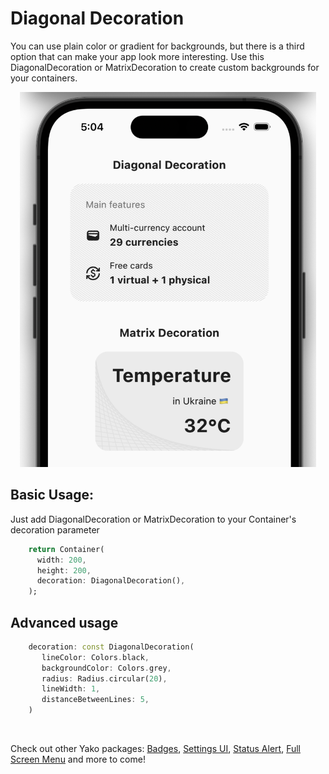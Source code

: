 # Diagonal Decoration

You can use plain color or gradient for backgrounds, but there is a third option that can make your app look more interesting.
Use this DiagonalDecoration or MatrixDecoration to create custom backgrounds for your containers.

<p align="center">
  <img src="https://github.com/yako-dev/flutter-diagonal-decoration/blob/main/images/readme_header.png?raw=true" height="600px">
</p>


## Basic Usage:
Just add DiagonalDecoration or MatrixDecoration to your Container's decoration parameter
```dart
    return Container(
      width: 200,
      height: 200,
      decoration: DiagonalDecoration(),
    );
```
## Advanced usage
```dart
    decoration: const DiagonalDecoration(
       lineColor: Colors.black,
       backgroundColor: Colors.grey,
       radius: Radius.circular(20),
       lineWidth: 1,
       distanceBetweenLines: 5,
    )
```

<br>


Check out other Yako packages:
[Badges](https://pub.dev/packages/badges),
[Settings UI](https://pub.dev/packages/settings_ui),
[Status Alert](https://pub.dev/packages/status_alert), 
[Full Screen Menu](https://pub.dev/packages/full_screen_menu) and more to come!
